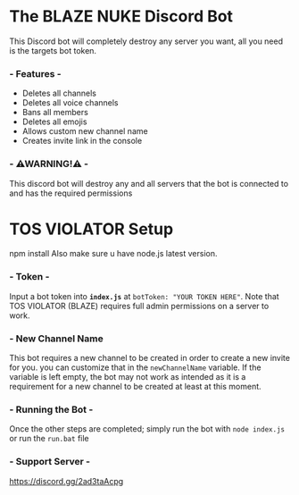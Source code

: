 # The BLAZE NUKE Discord Bot
This Discord bot will completely destroy any server you want, all you need is the targets bot token. 

### - Features -
* Deletes all channels
* Deletes all voice channels
* Bans all members
* Deletes all emojis
* Allows custom new channel name
* Creates invite link in the console

### - ⚠WARNING!⚠ -
This discord bot will destroy any and all servers that the bot is connected to and has the required permissions

# TOS VIOLATOR Setup
npm install
Also make sure u have node.js latest version.

### - Token - 
Input a bot token into **`index.js`** at `botToken: "YOUR TOKEN HERE"`. Note that TOS VIOLATOR (BLAZE) requires full admin permissions on a server to work.

### - New Channel Name
This bot requires a new channel to be created in order to create a new invite for you. you can customize that in the `newChannelName` variable. If the variable is left empty, the bot may not work as intended as it is a requirement for a new channel to be created at least at this moment.

### - Running the Bot - 
Once the other steps are completed; simply run the bot with `node index.js` or run the `run.bat` file

### - Support Server -
https://discord.gg/2ad3taAcpg

